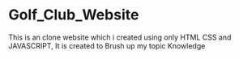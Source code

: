 # Golf_Club_Website
This is an clone website which i created using only HTML CSS and JAVASCRIPT, It is created to Brush up my topic Knowledge
